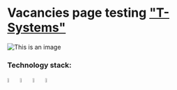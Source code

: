 # Vacancies page testing <a target="_blank" href="https://t-systems.jobs/global-careers-en/jobs/gr/209049/Software-Engineer-_-TDI/Athens.html">"T-Systems"</a>

![This is an image](design/images/main_page.png)

### Technology stack:

<img width="5%" title="Python" src="https://cdn.jsdelivr.net/gh/devicons/devicon/icons/python/python-original.svg" />
<img width="5%" title="Pytest" src="https://cdn.jsdelivr.net/gh/devicons/devicon/icons/pytest/pytest-original.svg" />
<img width="5%" title="Jenkins" src="https://cdn.jsdelivr.net/gh/devicons/devicon/icons/jenkins/jenkins-line.svg" />
<img width="5%" title="Git" src="https://cdn.jsdelivr.net/gh/devicons/devicon/icons/github/github-original.svg" />
          
          
          
          
